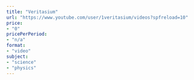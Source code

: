 ```yaml
---
title: "Veritasium"
url: "https://www.youtube.com/user/1veritasium/videos?spfreload=10"
price: 
- "0"
pricePerPeriod: 
- "n/a"
format: 
- "video"
subject: 
- "science"
- "physics"
---
```

